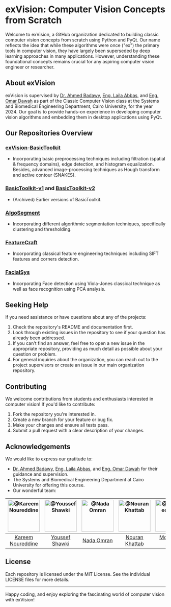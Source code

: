 # exVision: Computer Vision Concepts from Scratch

Welcome to exVision, a GitHub organization dedicated to building classic computer vision concepts from scratch using Python and PyQt. Our name reflects the idea that while these algorithms were once ("ex") the primary tools in computer vision, they have largely been superseded by deep learning approaches in many applications. However, understanding these foundational concepts remains crucial for any aspiring computer vision engineer or researcher.

## About exVision

exVision is supervised by <a href="https://scholar.google.com/citations?hl=en&user=r9pLu6EAAAAJ">Dr. Ahmed Badawy</a>, <a href="https://www.linkedin.com/in/laila-abbas/">Eng. Laila Abbas</a>, and <a href="https://www.linkedin.com/in/omar-dawah-0aab5b314/">Eng. Omar Dawah</a> as part of the Classic Computer Vision class at the Systems and Biomedical Engineering Department, Cairo University, for the year 2024. Our goal is to provide hands-on experience in developing computer vision algorithms and embedding them in desktop applications using PyQt.

## Our Repositories Overview

### <a href="https://github.com/Computer-Vision-Spring-2024/exVision-BasicToolkit">exVision-BasicToolkit</a>

- Incorporating basic preprocessing techniques including filtration (spatial & frequency domains), edge detection, and histogram equalization. Besides, advanced image-processing techniques as Hough transform and active contour (SNAKES).   

### <a href="https://github.com/Computer-Vision-Spring-2024/exVision-BasicToolkit-v1">BasicToolkit-v1</a> and <a href="https://github.com/Computer-Vision-Spring-2024/exVision-BasicToolkit-v2">BasicToolkit-v2</a>

- (Archived) Earlier versions of BasicToolkit.

### <a href="https://github.com/Computer-Vision-Spring-2024/exVision-AlgoSegment">AlgoSegment</a>

- Incorporating different algorithmic segmentation techniques, specifically clustering and thresholding.

### <a href="https://github.com/Computer-Vision-Spring-2024/exVision-FeatureCraft">FeatureCraft</a>

- Incorporating classical feature engineering techniques including SIFT features and corners detection.

### <a href="https://github.com/Computer-Vision-Spring-2024/exVision-FacialSys">FacialSys</a>

- Incorporating Face detection using Viola-Jones classical technique as well as face recognition using PCA analysis.

## Seeking Help

If you need assistance or have questions about any of the projects:

1. Check the repository's README and documentation first.
2. Look through existing issues in the repository to see if your question has already been addressed.
3. If you can't find an answer, feel free to open a new issue in the appropriate repository, providing as much detail as possible about your question or problem.
4. For general inquiries about the organization, you can reach out to the project supervisors or create an issue in our main organization repository.

## Contributing

We welcome contributions from students and enthusiasts interested in computer vision! If you'd like to contribute:

1. Fork the repository you're interested in.
2. Create a new branch for your feature or bug fix.
3. Make your changes and ensure all tests pass.
4. Submit a pull request with a clear description of your changes.

## Acknowledgements

We would like to express our gratitude to:

- <a href="https://scholar.google.com/citations?hl=en&user=r9pLu6EAAAAJ">Dr. Ahmed Badawy</a>, <a href="https://www.linkedin.com/in/laila-abbas/">Eng. Laila Abbas</a>, and <a href="https://www.linkedin.com/in/omar-dawah-0aab5b314/">Eng. Omar Dawah</a> for their guidance and supervision.
- The Systems and Biomedical Engineering Department at Cairo University for offering this course.
- Our wonderful team:

<div align="center">

| <a href="https://github.com/cln-Kafka"><img src="https://avatars.githubusercontent.com/u/100665578?v=4" width="100px" alt="@Kareem Noureddine"></a> | <a href="https://github.com/joyou159"><img src="https://avatars.githubusercontent.com/u/85418161?v=4" width="100px" alt="@Youssef Shawki"></a> | <a href="https://github.com/Nadaaomran"><img src="https://avatars.githubusercontent.com/u/104179154?v=4" width="100px" alt="@Nada Omran"></a> | <a href="https://github.com/nouran-19"><img src="https://avatars.githubusercontent.com/u/99448829?v=4" width="100px" alt="@Nouran Khattab"></a> | <a href="https://github.com/MuhammadSamiAhmad"><img src="https://avatars.githubusercontent.com/u/101589634?v=4" width="100px" alt="@Mohamed Sami"></a> |
| :-: | :-: | :-: | :-: | :-: |
| [Kareem Noureddine](https://github.com/cln-Kafka) | [Youssef Shawki](https://github.com/joyou159) | [Nada Omran](https://github.com/Nadaaomran) | [Nouran Khattab](https://github.com/nouran-19) | [Mohamed Sami](https://github.com/MuhammadSamiAhmad) |

</div>

## License

Each repository is licensed under the MIT License. See the individual LICENSE files for more details.

---

Happy coding, and enjoy exploring the fascinating world of computer vision with exVision!
